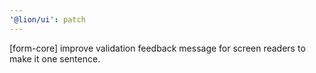 ```yaml
---
'@lion/ui': patch
---
```


[form-core] improve validation feedback message for screen readers to make it one sentence.
